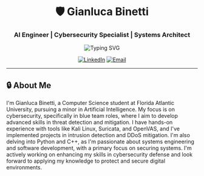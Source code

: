 
<div align="center">

# 🛡️ Gianluca Binetti
### AI Engineer | Cybersecurity Specialist | Systems Architect

<img src="https://readme-typing-svg.herokuapp.com?font=Fira+Code&size=22&duration=3000&pause=1000&color=00FF00&center=true&vCenter=true&width=600&lines=Building+AI-Powered+Cybersecurity+Systems;Autonomous+Threat+Detection+Expert;9+Machine+Learning+Models+Working+in+Concert;Securing+the+Future+of+Digital+Defense" alt="Typing SVG" />

[![LinkedIn](https://img.shields.io/badge/LinkedIn-%230077B5.svg?style=for-the-badge&logo=linkedin&logoColor=white)](https://linkedin.com/in/gianlucabinetti)
[![Email](https://img.shields.io/badge/Email-D14836?style=for-the-badge&logo=gmail&logoColor=white)](mailto:gbinetti2020@fau.edu)

</div>

---

## 🔒 **About Me**

I'm Gianluca Binetti, a Computer Science student at Florida Atlantic University, pursuing a minor in Artificial Intelligence. My focus is on cybersecurity, specifically in blue team roles, where I aim to develop advanced skills in threat detection and mitigation. I have hands-on experience with tools like Kali Linux, Suricata, and OpenVAS, and I've implemented projects in intrusion detection and DDoS mitigation. I'm also delving into Python and C++, as I'm passionate about systems engineering and software development, with a primary focus on securing systems. I'm actively working on enhancing my skills in cybersecurity defense and look forward to applying my knowledge to protect and secure digital environments.
